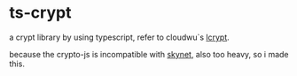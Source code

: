 # ts-crypt
a crypt library by using typescript, refer to cloudwu`s [lcrypt](https://github.com/cloudwu/lua-crypt).

because the crypto-js is incompatible with [skynet](https://github.com/cloudwu/skynet), also too heavy, so i made this.
